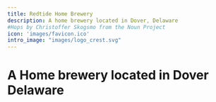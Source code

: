 ```yaml
---
title: Redtide Home Brewery
description: A home brewery located in Dover, Delaware
#Hops by Christoffer Skogsmo from the Noun Project
icon: 'images/favicon.ico'
intro_image: "images/logo_crest.svg"
---
```


# A Home brewery located in Dover Delaware
